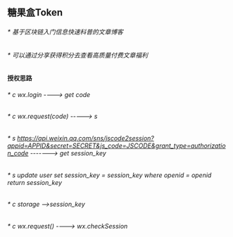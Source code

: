 ## 糖果盒Token
###### * 基于区块链入门信息快速科普的文章博客
###### * 可以通过分享获得积分去查看高质量付费文章福利

#### 授权思路
###### * c  wx.login ----> get code
###### * c  wx.request(code) -----> s
###### * s  https://api.weixin.qq.com/sns/jscode2session?appid=APPID&secret=SECRET&js_code=JSCODE&grant_type=authorization_code  -------> get session_key
###### * s  update user set session_key = session_key where openid = openid  return session_key
###### * c  storage -->session_key
###### * c  wx.request() ----> wx.checkSession

